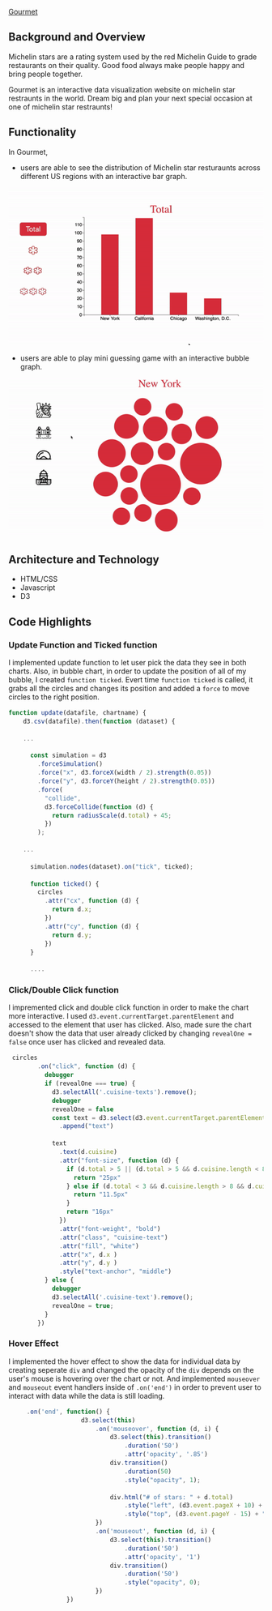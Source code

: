 
[Gourmet](https://sokada101.github.io/Gourmet/) 

## Background and Overview 

Michelin stars are a rating system used by the red Michelin Guide to grade restaurants on their quality.
Good food always make people happy and bring people together. 

Gourmet is an interactive data visualization website on michelin star restraunts in the world.
Dream big and plan your next special occasion at one of michelin star restraunts! 

## Functionality

In Gourmet, 
* users are able to see the distribution of Michelin star resturaunts across different US regions with an interactive bar graph. 

![Barchart](./assets/barchart.gif)

* users are able to play mini guessing game with an interactive bubble graph. 

![Bubblechart](./assets/bubblechart.gif) 

## Architecture and Technology 

* HTML/CSS
* Javascript
* D3

## Code Highlights 

### Update Function and Ticked function 

I implemented update function to let user pick the data they see in both charts.
Also, in bubble chart, in order to update the position of all of my bubble, I created ```function ticked```. Evert time ```function ticked``` is called, it grabs all the circles and changes its position and added a ```force``` to move circles to the right position.  

```javascript 
function update(datafile, chartname) {
    d3.csv(datafile).then(function (dataset) {

    ...

      const simulation = d3
        .forceSimulation()
        .force("x", d3.forceX(width / 2).strength(0.05))
        .force("y", d3.forceY(height / 2).strength(0.05))
        .force(
          "collide",
          d3.forceCollide(function (d) {
            return radiusScale(d.total) + 45;
          })
        );
    
    ...
     
      simulation.nodes(dataset).on("tick", ticked);

      function ticked() {
        circles
          .attr("cx", function (d) {
            return d.x;
          })
          .attr("cy", function (d) {
            return d.y;
          })
      }

      .... 


```

### Click/Double Click function 

I impremented click and double click function in order to make the chart more interactive. I used ```d3.event.currentTarget.parentElement``` and accessed to the element that user has clicked. 
Also, made sure the chart doesn't show the data that user already clicked by changing ```revealOne = false``` once user has clicked and revealed data. 

```javascript 
 circles
        .on("click", function (d) {
          debugger
          if (revealOne === true) {
            d3.selectAll('.cuisine-texts').remove();
            debugger
            revealOne = false
            const text = d3.select(d3.event.currentTarget.parentElement)
              .append("text")

            text
              .text(d.cuisine)
              .attr("font-size", function (d) {
                if (d.total > 5 || (d.total > 5 && d.cuisine.length < 8)) {
                  return "25px"
                } else if (d.total < 3 && d.cuisine.length > 8 && d.cuisine !== "Gastropub") {
                  return "11.5px"
                }
                return "16px"
              })
              .attr("font-weight", "bold")
              .attr("class", "cuisine-text")
              .attr("fill", "white")
              .attr("x", d.x )
              .attr("y", d.y )
              .style("text-anchor", "middle")
          } else {
            debugger
            d3.selectAll('.cuisine-text').remove();
            revealOne = true;
          }
        })
 ```


### Hover Effect 
I implemented the hover effect to show the data for individual data by creating seperate ```div``` and changed the opacity of the ```div``` depends on the user's mouse is hovering over the chart or not. And implemented ```mouseover``` and ```mouseout``` event handlers inside of 
```.on('end')``` in order to prevent user to interact with data while 
the data is still loading.

```javascript 
     .on('end', function() {
                    d3.select(this)
                        .on('mouseover', function (d, i) {
                            d3.select(this).transition()
                                .duration('50')
                                .attr('opacity', '.85')
                            div.transition()
                                .duration(50)
                                .style("opacity", 1);

                            div.html("# of stars: " + d.total)
                                .style("left", (d3.event.pageX + 10) + "px")
                                .style("top", (d3.event.pageY - 15) + "px");
                        })
                        .on('mouseout', function (d, i) {
                            d3.select(this).transition()
                                .duration('50')
                                .attr('opacity', '1')
                            div.transition()
                                .duration('50')
                                .style("opacity", 0);
                        })
                })
```

